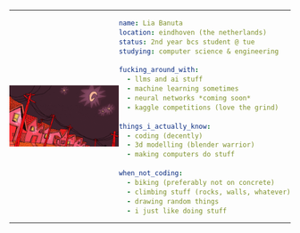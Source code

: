 <table style="border-collapse: collapse;">
<tr>
<td style="border: none; padding: 0;"">

![Fucker is not loading](./vewn-victoria-vincent.gif)

</td>
<td style="border: none; padding: 0;">

```yaml
name: Lia Banuta
location: eindhoven (the netherlands)
status: 2nd year bcs student @ tue
studying: computer science & engineering

fucking_around_with:
  - llms and ai stuff
  - machine learning sometimes  
  - neural networks *coming soon*
  - kaggle competitions (love the grind)

things_i_actually_know:
  - coding (decently)
  - 3d modelling (blender warrior)
  - making computers do stuff

when_not_coding:
  - biking (preferably not on concrete)
  - climbing stuff (rocks, walls, whatever)
  - drawing random things
  - i just like doing stuff
```

</td>
</tr>
</table>

